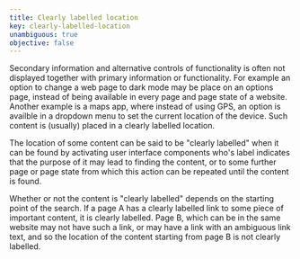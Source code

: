 ```yaml
---
title: Clearly labelled location
key: clearly-labelled-location
unambiguous: true
objective: false
---
```


Secondary information and alternative controls of functionality is often not displayed together with primary information or functionality. For example an option to change a web page to dark mode may be place on an options page, instead of being available in every page and page state of a website. Another example is a maps app, where instead of using GPS, an option is availble in a dropdown menu to set the current location of the device. Such content is (usually) placed in a clearly labelled location.

The location of some content can be said to be "clearly labelled" when it can be found by activating user interface components who's label indicates that the purpose of it may lead to finding the content,
or to some further page or page state from which this action can be repeated until the content is found.

Whether or not the content is "clearly labelled" depends on the starting point of the search. If a page A has a clearly labelled link to some piece of important content, it is clearly labelled. Page B, which can be in the same website may not have such a link, or may have a link with an ambiguous link text, and so the location of the content starting from page B is not clearly labelled.

[event]: https://dom.spec.whatwg.org/#concept-event
[uievents]: https://www.w3.org/TR/uievents/
